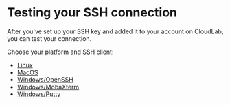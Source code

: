 # Testing your SSH connection

After you've set up your SSH key and added it to your account on CloudLab, you can test your connection.

Choose your platform and SSH client:

- [Linux](test-linux.md)
- [MacOS](test-macos.md)
- [Windows/OpenSSH](test-windows-openssh.md)
- [Windows/MobaXterm](test-windows-mobaxterm.md)
- [Windows/Putty](test-windows-putty.md)